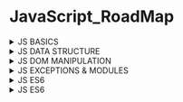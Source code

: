 # JavaScript_RoadMap

<details>
<summary>JS BASICS</summary>
<p>

#### JS BASICS

- Syntax
- Variable
- String
- Methods
- DataType
- if...else
- Operators
- Date & Time
- Loops

</p>
</details>
 
<details>
<summary>JS DATA STRUCTURE</summary>
<p>

#### JS DATA STRUCTURE

- Map
- Weak Map
- Set
- Array
- Object
- Weak Set

</p>
</details>

<details>
<summary>JS DOM MANIPULATION</summary>
<p>

#### JS DOM MANIPULATION

- Styling on Element
- Selecting Elementing
- Event Listeners
- DOM Tree Analogy
- Modifying Elements Attributes & Classes
- Creating, Adding, Modifying & Remocing Elements

</p>
</details>

<details>
<summary>JS EXCEPTIONS & MODULES</summary>
<p>

#### JS EXCEPTIONS & MODULES

- Finally Keyword
- Try Catch
- Throw Statement
- JS Modules

</p>
</details>

<details>
<summary>JS ES6</summary>
<p>

#### JS ES6

- Proxies
- Arrow Functions
- Classes
- Destructuring Assignments
- Spread Parameters
- Template Literal

</p>
</details>

<details>
<summary>JS ES6</summary>
<p>

#### JS ASYNCHRONOUS 

- Callback
- SetTimeout
- Setinterval
- Promises
- Async/Await

</p>
</details>